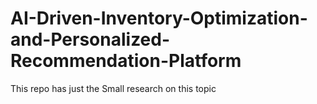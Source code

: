 # AI-Driven-Inventory-Optimization-and-Personalized-Recommendation-Platform
This repo has just the Small research on this topic
